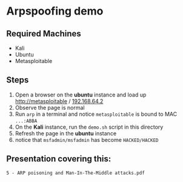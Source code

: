 # Arpspoofing demo

## Required Machines
- Kali
- Ubuntu
- Metasploitable

## Steps
1. Open a browser on the __ubuntu__ instance and load up [http://metasploitable](http://metasploitable) / [192.168.64.2](192.168.64.2)
2. Observe the page is normal
3. Run `arp` in a terminal and notice `metasploitable` is bound to MAC `...:ABBA`
4. On the __Kali__ instance, run the `demo.sh` script in this directory
5. Refresh the page in the __ubuntu__ instance
6. notice that `msfadmin/msfadmin` has become `HACKED/HACKED`

## Presentation covering this:
`5 - ARP poisoning and Man-In-The-Middle attacks.pdf`
